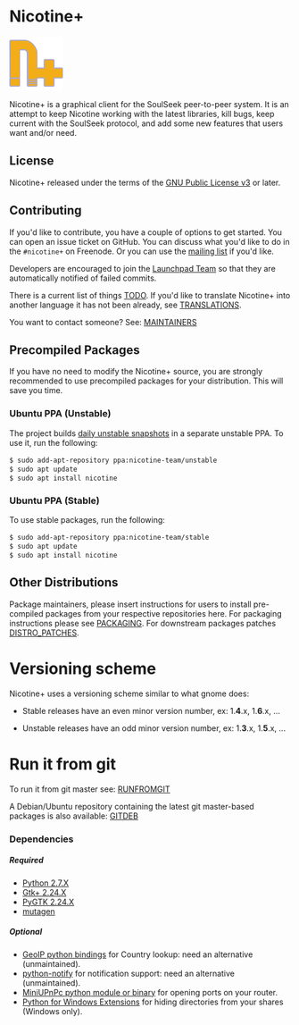 # Nicotine+

[![N|Solid](files/icons/96x96/nicotine-plus.png)](https://github.com/Nicotine-Plus/nicotine-plus/)

Nicotine+ is a graphical client for the SoulSeek peer-to-peer system. It is an attempt to keep Nicotine working with the latest libraries, kill bugs, keep current with the SoulSeek protocol, and add some new features that users want and/or need.

## License

Nicotine+ released under the terms of the [GNU Public License v3](https://www.gnu.org/licenses/gpl-3.0-standalone.html) or later.

## Contributing
If you'd like to contribute, you have a couple of options to get started. You can open an issue ticket on GitHub. You can discuss what you'd like to do in the `#nicotine+` on Freenode. Or you can use the [mailing list](nicotine-team@lists.launchpad.net) if you'd like.

Developers are encouraged to join the [Launchpad Team](https://launchpad.net/~nicotine-team) so that they are automatically notified of failed commits.

There is a current list of things [TODO](doc/TODO.md). If you'd like to translate Nicotine+ into another language it has not been already, see [TRANSLATIONS](doc/TRANSLATIONS.md).

You want to contact someone? See: [MAINTAINERS](AUTHORS.md)

## Precompiled Packages
If you have no need to modify the Nicotine+ source, you are strongly recommended to use precompiled packages for your distribution. This will save you time.

### Ubuntu PPA (Unstable)
The project builds [daily unstable snapshots](https://code.launchpad.net/~nicotine-team/+recipe/nicotine+-daily) in a separate unstable PPA. To use it, run the following:

```console
$ sudo add-apt-repository ppa:nicotine-team/unstable
$ sudo apt update
$ sudo apt install nicotine
```

### Ubuntu PPA (Stable)
To use stable packages, run the following:

```console
$ sudo add-apt-repository ppa:nicotine-team/stable
$ sudo apt update
$ sudo apt install nicotine
```

## Other Distributions
Package maintainers, please insert instructions for users to install pre-compiled packages from your respective repositories here. For packaging instructions please see [PACKAGING](doc/PACKAGING.md). For downstream packages patches [DISTRO_PATCHES](doc/DISTRO_PATCHES.md).

# Versioning scheme

Nicotine+ uses a versioning scheme similar to what gnome does:

* Stable releases have an even minor version number, ex: 1.**4**.x, 1.**6**.x, ...

* Unstable releases have an odd minor version number, ex: 1.**3**.x, 1.**5**.x, ...

# Run it from git

To run it from git master see: [RUNFROMGIT](doc/RUNFROMGIT.md)

A Debian/Ubuntu repository containing the latest git master-based packages is also available: [GITDEB](doc/GITDEB.md)

### Dependencies

##### Required

* [Python 2.7.X](https://www.python.org/)
* [Gtk+ 2.24.X](http://www.gtk.org/)
* [PyGTK 2.24.X](http://www.pygtk.org/)
* [mutagen](https://github.com/quodlibet/mutagen)

##### Optional

* [GeoIP python bindings](https://dev.maxmind.com/geoip/legacy/downloadable/) for Country lookup: need an alternative (unmaintained).
* [python-notify](http://www.galago-project.org) for notification support: need an alternative (unmaintained).
* [MiniUPnPc python module or binary](https://miniupnp.tuxfamily.org/) for opening ports on your router.
* [Python for Windows Extensions](https://sourceforge.net/projects/pywin32/) for hiding directories from your shares (Windows only).
